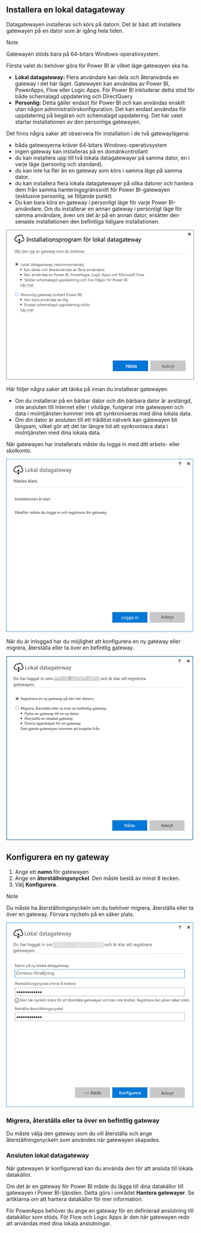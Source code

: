 ## <a name="install-the-on-premises-data-gateway"></a>Installera en lokal datagateway
Datagatewayen installeras och körs på datorn. Det är bäst att installera gatewayen på en dator som är igång hela tiden.

> [!NOTE]
> Gatewayen stöds bara på 64-bitars Windows-operativsystem.
> 
> 

Första valet du behöver göra för Power BI är vilket läge gatewayen ska ha.

* **Lokal datagateway:** Flera användare kan dela och återanvända en gateway i det här läget. Gatewayen kan användas av Power BI, PowerApps, Flow eller Logic Apps. För Power BI inkluderar detta stöd för både schemalagd uppdatering och DirectQuery
* **Personlig:** Detta gäller endast för Power BI och kan användas enskilt utan någon administratörskonfiguration. Det kan endast användas för uppdatering på begäran och schemalagd uppdatering. Det här valet startar installationen av den personliga gatewayen.

Det finns några saker att observera för installation i de två gatewaylägena:

* båda gatewayerna kräver 64-bitars Windows-operativsystem
* ingen gateway kan installeras på en domänkontrollant
* du kan installera upp till två lokala datagatewayer på samma dator, en i varje läge (personlig och standard). 
* du kan inte ha fler än en gateway som körs i samma läge på samma dator.
* du kan installera flera lokala datagatewayer på olika datorer och hantera dem från samma hanteringsgränssnitt för Power BI-gatewayen (exklusive personlig, se följande punkt)
* Du kan bara köra en gateway i personligt läge för varje Power BI-användare. Om du installerar en annan gateway i personligt läge för samma användare, även om det är på en annan dator, ersätter den senaste installationen den befintliga tidigare installationen.

![On-prem-data-gateway-install-powerbi](./media/gateway-onprem-install-include/on-prem-data-gateway-install-powerbi.png)

Här följer några saker att tänka på innan du installerar gatewayen.

* Om du installerar på en bärbar dator och din bärbara dator är avstängd, inte ansluten till Internet eller i viloläge, fungerar inte gatewayen och data i molntjänsten kommer inte att synkroniseras med dina lokala data.
* Om din dator är ansluten till ett trådlöst nätverk kan gatewayen bli långsam, vilket gör att det tar längre tid att synkronisera data i molntjänsten med dina lokala data.

När gatewayen har installerats måste du logga in med ditt arbets- eller skolkonto.

![On-prem-data-gateway-install-signin](./media/gateway-onprem-install-include/on-prem-data-gateway-install-signin.png)

När du är inloggad har du möjlighet att konfigurera en ny gateway eller migrera, återställa eller ta över en befintlig gateway.

![On-prem-data-gateway-install-register-recovery](./media/gateway-onprem-install-include/on-prem-data-gateway-install-register-recovery.png)

## <a name="configure-a-new-gateway"></a>Konfigurera en ny gateway
1. Ange ett **namn** för gatewayen
2. Ange en **återställningsnyckel**. Den måste bestå av minst 8 tecken.
3. Välj **Konfigurera**.

> [!NOTE]
> Du måste ha återställningsnyckeln om du behöver migrera, återställa eller ta över en gateway. Förvara nyckeln på en säker plats.
> 
> 

![On-prem-data-gateway-install-recovery](./media/gateway-onprem-install-include/on-prem-data-gateway-install-recovery.png)

### <a name="migrate-restore-or-take-over-an-existing-gateway"></a>Migrera, återställa eller ta över en befintlig gateway
Du måste välja den gateway som du vill återställa och ange återställningsnyckeln som användes när gatewayen skapades.

### <a name="on-premises-data-gateway-connected"></a>Ansluten lokal datagateway
När gatewayen är konfigurerad kan du använda den för att ansluta till lokala datakällor.

Om det är en gateway för Power BI måste du lägga till dina datakällor till gatewayen i Power BI-tjänsten. Detta görs i området **Hantera gatewayer**. Se artiklarna om att hantera datakällor för mer information.

För PowerApps behöver du ange en gateway för en definierad anslutning till datakällor som stöds. För Flow och Logic Apps är den här gatewayen redo att användas med dina lokala anslutningar.

